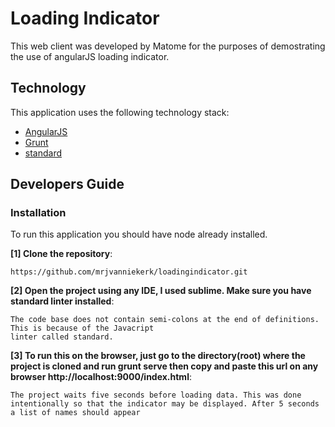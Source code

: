 # Loading Indicator
This web client was developed by Matome for the purposes of demostrating the use of angularJS loading indicator.

## Technology

This application uses the following technology stack:

 * [AngularJS](https://angularjs.org/)
 * [Grunt](https://gruntjs.com/getting-started)
 * [standard](https://atom.io/packages/linter-js-standard)

## Developers Guide

### Installation

To run this application you should have node already installed.

**[1] Clone the repository**:

```
https://github.com/mrjvanniekerk/loadingindicator.git
```

**[2] Open the project using any IDE, I used sublime. Make sure you have standard linter installed**:

```
The code base does not contain semi-colons at the end of definitions. This is because of the Javacript
linter called standard.
```

**[3] To run this on the browser, just go to the directory(root) where the project is cloned and run grunt serve
then copy and paste this url on any browser http://localhost:9000/index.html**:

```
The project waits five seconds before loading data. This was done intentionally so that the indicator may be displayed. After 5 seconds a list of names should appear
```

